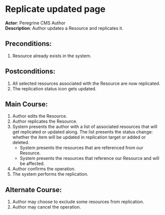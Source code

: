 # Replicate updated page

**Actor**: Peregrine CMS Author  
**Description**: Author updates a Resource and replicates it.

## Preconditions:

1. Resource already exists in the system.

## Postconditions:

1. All selected resources associated with the Resource are now replicated.
1. The replication status icon gets updated.

## Main Course:

1. Author edits the Resource.
1. Author replicates the Resource.
1. System presents the author with a list of associated resources that
   will get replicated or updated along. The list presents the status change:
   whether the item will be updated in replication target or added or deleted.
    - System presents the resources that are referenced from our Resource.
    - System presents the resources that reference our Resource and will be affected.
1. Author confirms the operation.
1. The system performs the replication.

## Alternate Course:

1. Author may choose to exclude some resources from replication.
1. Author may cancel the operation.
